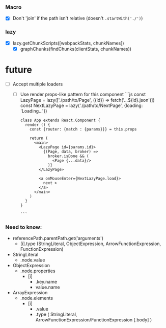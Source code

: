 ### Macro
- [x] Don't 'join' if the path isn't relative (doesn't `.startWith('./')`)

### lazy
- [x] lazy.getChunkScripts([webpackStats, chunkNames])
  - [x] graphChunks(findChunks(clientStats, chunkNames))

# future
- [ ] Accept multiple loaders
  - [ ] Use render props-like pattern for this component
        ```js
        const LazyPage = lazy(['./path/to/Page', ({id}) => fetch('...${id}.json')])
        const NextLazyPage = lazy('./path/to/NextPage', {loading: 'Loading...'})


        class App extends React.Component {
          render () {
            const {router: {match : {params}}} = this.props

            return (
              <main>
                <LazyPage id={params.id}>
                  {(Page, data, broker) =>
                    broker.isDone && (
                      <Page {...data}/>
                    )}
                </LazyPage>

                <a onMouseEnter={NextLazyPage.load}>
                  next >
                </a>
              </main>
            )
          }
        }

        ```

### Need to know:
- referencePath.parentPath.get('arguments')
  - [i].type (StringLiteral, ObjectExpression, ArrowFunctionExpression, FunctionExpression)
- StringLiteral
  - .node.value
- ObjectExpression
  - .node.properties
    - [i]
      - .key.name
      - value.name
- ArrayExpression
  - .node.elements
    - [i]
      - .value
      - .type (
        StringLiteral,
        ArrowFunctionExpression/FunctionExpression [.body]
      )
